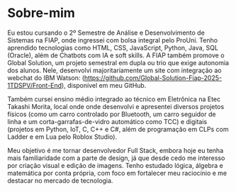 # Sobre-mim

Eu estou cursando o 2º Semestre de Análise e Desenvolvimento de Sistemas na FIAP, onde ingressei com bolsa integral pelo ProUni. Tenho aprendido tecnologias como HTML, CSS, JavaScript, Python, Java, SQL (Oracle), além de Chatbots com IA e soft skills. A FIAP também promove o Global Solution, um projeto semestral em dupla ou trio que exige autonomia dos alunos. Nele, desenvolvi majoritariamente um site com integração ao webchat do IBM Watson: (https://github.com/Global-Solution-Fiap-2025-1TDSPV/Front-End), disponível em meu GitHub.

Também cursei ensino médio integrado ao técnico em Eletrônica na Etec Takashi Morita, local onde onde desenvolvi e apresentei diversos projetos físicos (como um carro controlado por Bluetooth, um carro seguidor de linha e um corta-garrafas-de-vidro automático como TCC) e digitais (projetos em Python, IoT, C, C++ e C#, além de programação em CLPs com Ladder e em Lua pelo Roblox Studio).

Meu objetivo é me tornar desenvolvedor Full Stack, embora hoje eu tenha mais familiaridade com a parte de design, já que desde cedo me interesso por criação visual e edição de imagens. Tenho estudado lógica, álgebra e matemática por conta própria, com foco em fortalecer meu raciocínio e me destacar no mercado de tecnologia.
